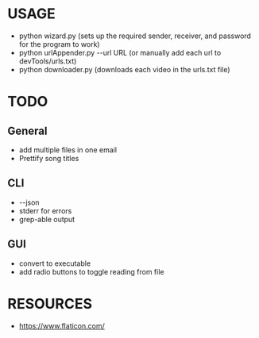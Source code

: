 # USAGE
* python wizard.py (sets up the required sender, receiver, and password for the program to work)
* python urlAppender.py --url URL (or manually add each url to devTools/urls.txt)
* python downloader.py (downloads each video in the urls.txt file)


# TODO 
## General
* add multiple files in one email
* Prettify song titles
## CLI
* --json
* stderr for errors
* grep-able output
## GUI
* convert to executable
* add radio buttons to toggle reading from file


# RESOURCES
* https://www.flaticon.com/
